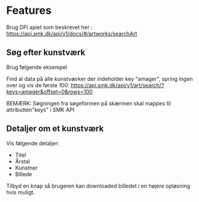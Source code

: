 
# Features

Brug DFI apiet som beskrevet her : https://api.smk.dk/api/v1/docs/#/artworks/searchArt 

## Søg efter kunstværk

Brug følgende eksempel

Find al data på alle kunstværker der indeholder key "amager", spring ingen over og vis de første 100:
https://api.smk.dk/api/v1/art/search/?keys=amager&offset=0&rows=100

BEMÆRK: Søgningen fra søgeformen på skærmen skal mappes til attributten"keys" i SMK API 


## Detaljer om et kunstværk

Vis følgende detaljer:

 - Titel
 - Årstal
 - Kunstner
 - Billede 

Tilbyd en knap så brugeren kan downloaded billedet i en højere opløsning hvis muligt.
 
